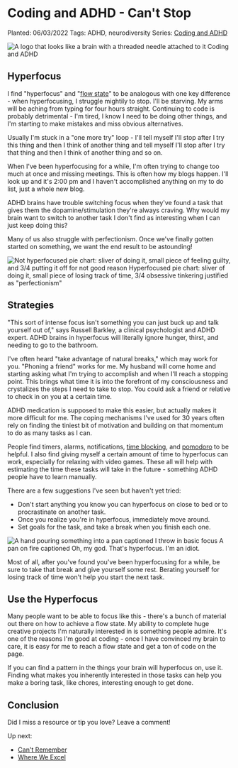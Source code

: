 # Coding and ADHD - Can't Stop

Planted: 06/03/2022
Tags: ADHD, neurodiversity
Series: [Coding and ADHD](/series.html?series=ADHD)

![A logo that looks like a brain with a threaded needle attached to it Coding and ADHD](https://images.abbeyperini.com/ADHD-series/coding&adhd.png)

## Hyperfocus

I find "hyperfocus" and "[flow state](https://en.wikipedia.org/wiki/Flow_(psychology))" to be analogous with one key difference - when hyperfocusing, I struggle mightily to stop. I'll be starving. My arms will be aching from typing for four hours straight. Continuing to code is probably detrimental - I'm tired, I know I need to be doing other things, and I'm starting to make mistakes and miss obvious alternatives.

Usually I'm stuck in a "one more try" loop - I'll tell myself I'll stop after I try this thing and then I think of another thing and tell myself I'll stop after I try that thing and then I think of another thing and so on.

When I've been hyperfocusing for a while, I'm often trying to change too much at once and missing meetings. This is often how my blogs happen. I'll look up and it's 2:00 pm and I haven't accomplished anything on my to do list, just a whole new blog.

ADHD brains have trouble switching focus when they've found a task that gives them the dopamine/stimulation they're always craving. Why would my brain want to switch to another task I don't find as interesting when I can just keep doing this?

Many of us also struggle with perfectionism. Once we've finally gotten started on something, we want the end result to be astounding!

![Not hyperfocused pie chart: sliver of doing it, small piece of feeling guilty, and 3/4 putting it off for not good reason Hyperfocused pie chart: sliver of doing it, small piece of losing track of time, 3/4 obsessive tinkering justified as "perfectionism"](https://images.abbeyperini.com/ADHD-series/hyperfocus.jpeg)

## Strategies

"This sort of intense focus isn't something you can just buck up and talk yourself out of," says Russell Barkley, a clinical psychologist and ADHD expert. ADHD brains in hyperfocus will literally ignore hunger, thirst, and needing to go to the bathroom.

I've often heard "take advantage of natural breaks," which may work for you. "Phoning a friend" works for me. My husband will come home and starting asking what I'm trying to accomplish and when I'll reach a stopping point. This brings what time it is into the forefront of my consciousness and crystalizes the steps I need to take to stop. You could ask a friend or relative to check in on you at a certain time.

ADHD medication is supposed to make this easier, but actually makes it more difficult for me. The coping mechanisms I've used for 30 years often rely on finding the tiniest bit of motivation and building on that momentum to do as many tasks as I can.

People find timers, alarms, notifications, [time blocking](https://blog.rescuetime.com/time-blocking-101/), and [pomodoro](https://en.wikipedia.org/wiki/Pomodoro_Technique) to be helpful. I also find giving myself a certain amount of time to hyperfocus can work, especially for relaxing with video games. These all will help with estimating the time these tasks will take in the future - something ADHD people have to learn manually.

There are a few suggestions I've seen but haven't yet tried:

- Don't start anything you know you can hyperfocus on close to bed or to procrastinate on another task.
- Once you realize you're in hyperfocus, immediately move around.
- Set goals for the task, and take a break when you finish each one.

![A hand pouring something into a pan captioned I throw in basic focus A pan on fire captioned Oh, my god. That's hyperfocus. I'm an idiot.](https://images.abbeyperini.com/ADHD-series/focus.png)

Most of all, after you've found you've been hyperfocusing for a while, be sure to take that break and give yourself some rest. Berating yourself for losing track of time won't help you start the next task.

## Use the Hyperfocus

Many people want to be able to focus like this - there's a bunch of material out there on how to achieve a flow state. My ability to complete huge creative projects I'm naturally interested in is something people admire. It's one of the reasons I'm good at coding - once I have convinced my brain to care, it is easy for me to reach a flow state and get a ton of code on the page.

If you can find a pattern in the things your brain will hyperfocus on, use it. Finding what makes you inherently interested in those tasks can help you make a boring task, like chores, interesting enough to get done.

## Conclusion

Did I miss a resource or tip you love? Leave a comment!

Up next:

- [Can't Remember](/blog.html?blog=ADHD-5)
- [Where We Excel](/blog.html?blog=ADHD-6)
